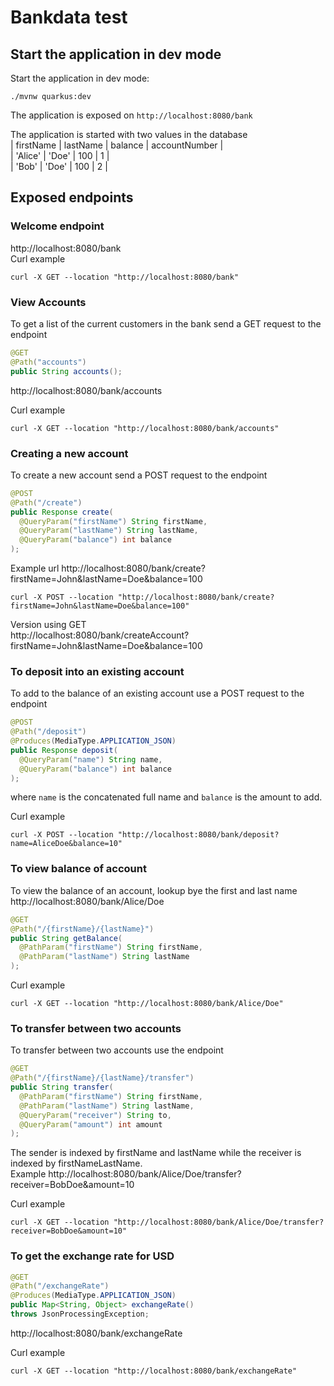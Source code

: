 # Bankdata test


## Start the application in dev mode

Start the application in dev mode:

```shell script
./mvnw quarkus:dev
```
The application is exposed on `http://localhost:8080/bank`


The application is started with two values in the database  
| firstName | lastName | balance | accountNumber |  
| 'Alice'   | 'Doe'    | 100     | 1             |  
| 'Bob'     | 'Doe'    | 100     | 2             |  

## Exposed endpoints 

### Welcome endpoint
http://localhost:8080/bank  
Curl example
```curl
curl -X GET --location "http://localhost:8080/bank"
```

### View Accounts

To get a list of the current customers in the bank send a GET request to the endpoint
```java
@GET
@Path("accounts")
public String accounts();
```
http://localhost:8080/bank/accounts

Curl example 
```curl
curl -X GET --location "http://localhost:8080/bank/accounts"
```
### Creating a new account
To create a new account send a POST request to the endpoint 

```java
@POST 
@Path("/create") 
public Response create(
  @QueryParam("firstName") String firstName,
  @QueryParam("lastName") String lastName,
  @QueryParam("balance") int balance
);
```
Example url http://localhost:8080/bank/create?firstName=John&lastName=Doe&balance=100

```curl
curl -X POST --location "http://localhost:8080/bank/create?firstName=John&lastName=Doe&balance=100"
```


Version using GET  
http://localhost:8080/bank/createAccount?firstName=John&lastName=Doe&balance=100

### To deposit into an existing account
To add to the balance of an existing account use a POST request to the endpoint
```java
@POST 
@Path("/deposit") 
@Produces(MediaType.APPLICATION_JSON) 
public Response deposit(
  @QueryParam("name") String name,
  @QueryParam("balance") int balance
);
```
where `name` is the concatenated full name and `balance` is the amount to add.  

Curl example 
```curl
curl -X POST --location "http://localhost:8080/bank/deposit?name=AliceDoe&balance=10"
```

### To view balance of account
To view the balance of an account, lookup bye the first and last name http://localhost:8080/bank/Alice/Doe
```java
@GET 
@Path("/{firstName}/{lastName}") 
public String getBalance(
  @PathParam("firstName") String firstName,
  @PathParam("lastName") String lastName
);
```

Curl example
```curl
curl -X GET --location "http://localhost:8080/bank/Alice/Doe"
```
### To transfer between two accounts
To transfer between two accounts use the endpoint
```java
@GET 
@Path("/{firstName}/{lastName}/transfer") 
public String transfer(
  @PathParam("firstName") String firstName,
  @PathParam("lastName") String lastName,
  @QueryParam("receiver") String to,
  @QueryParam("amount") int amount
);
```
The sender is indexed by firstName and lastName while the receiver is indexed by firstNameLastName.  
Example http://localhost:8080/bank/Alice/Doe/transfer?receiver=BobDoe&amount=10 

Curl example
```curl 
curl -X GET --location "http://localhost:8080/bank/Alice/Doe/transfer?receiver=BobDoe&amount=10"
```

### To get the exchange rate for USD

```java
@GET 
@Path("/exchangeRate") 
@Produces(MediaType.APPLICATION_JSON) 
public Map<String, Object> exchangeRate()
throws JsonProcessingException;
```
http://localhost:8080/bank/exchangeRate 

Curl example 
```curl
curl -X GET --location "http://localhost:8080/bank/exchangeRate"
```